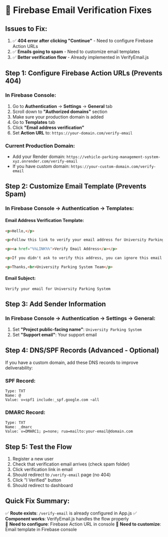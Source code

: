 # 🔧 Firebase Email Verification Fixes

## Issues to Fix:
1. ✅ **404 error after clicking "Continue"** - Need to configure Firebase Action URLs
2. ✅ **Emails going to spam** - Need to customize email templates
3. ✅ **Better verification flow** - Already implemented in VerifyEmail.js

## Step 1: Configure Firebase Action URLs (Prevents 404)

### In Firebase Console:
1. Go to **Authentication** → **Settings** → **General** tab
2. Scroll down to **"Authorized domains"** section
3. Make sure your production domain is added
4. Go to **Templates** tab
5. Click **"Email address verification"**
6. Set **Action URL** to: `https://your-domain.com/verify-email`

### Current Production Domain:
- Add your Render domain: `https://vehicle-parking-management-system-xyz.onrender.com/verify-email`
- If you have custom domain: `https://your-custom-domain.com/verify-email`

## Step 2: Customize Email Template (Prevents Spam)

### In Firebase Console → Authentication → Templates:

#### Email Address Verification Template:
```html
<p>Hello,</p>

<p>Follow this link to verify your email address for University Parking System:</p>

<p><a href="%%LINK%%">Verify Email Address</a></p>

<p>If you didn't ask to verify this address, you can ignore this email.</p>

<p>Thanks,<br>University Parking System Team</p>
```

#### Email Subject:
```
Verify your email for University Parking System
```

## Step 3: Add Sender Information

### In Firebase Console → Authentication → Settings → General:
1. Set **"Project public-facing name"**: `University Parking System`
2. Set **"Support email"**: Your support email

## Step 4: DNS/SPF Records (Advanced - Optional)

If you have a custom domain, add these DNS records to improve deliverability:

### SPF Record:
```
Type: TXT
Name: @
Value: v=spf1 include:_spf.google.com ~all
```

### DMARC Record:
```
Type: TXT
Name: _dmarc
Value: v=DMARC1; p=none; rua=mailto:your-email@domain.com
```

## Step 5: Test the Flow

1. Register a new user
2. Check that verification email arrives (check spam folder)
3. Click verification link in email
4. Should redirect to `/verify-email` page (no 404)
5. Click "I Verified" button
6. Should redirect to dashboard

## Quick Fix Summary:

✅ **Route exists**: `/verify-email` is already configured in App.js
✅ **Component works**: VerifyEmail.js handles the flow properly  
🔧 **Need to configure**: Firebase Action URL in console
🔧 **Need to customize**: Email template in Firebase console

